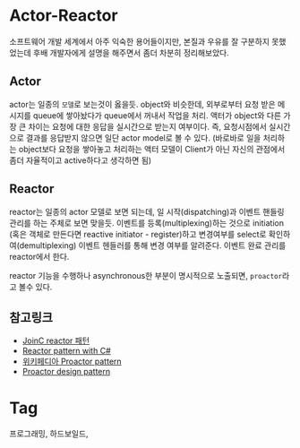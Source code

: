 Actor-Reactor
==============

소프트웨어 개발 세계에서 아주 익숙한 용어들이지만, 본질과 우유를 잘 구분하지 못했었는데 후배 개발자에게 설명을 해주면서 좀더 차분히 정리해보았다.

Actor
------

actor는 일종의 ``모델``로 보는것이 옳을듯. object와 비슷한데, 외부로부터 요청 받은 메시지를 queue에 쌓아놨다가 queue에서 꺼내서 작업을 처리. 액터가 object와 다른 가장 큰 차이는 요청에 대한 응답을 실시간으로 받는지 여부이다. 즉, 요청시점에서 실시간으로 결과를 응답받지 않으면 일단 actor model로 볼 수 있다. (바로바로 일을 처리하는 object보다 요청을 쌓아놓고 처리하는 액터 모델이 Client가 아닌 자신의 관점에서 좀더 자율적이고 active하다고 생각하면 됨)

Reactor
---------
reactor는 일종의 actor 모델로 보면 되는데, 일 시작(dispatching)과 이벤트 핸들링 관리를 하는 주체로 보면 맞을듯. 이벤트를 등록(multiplexing)하는 것으로 initiation (혹은 객체로 만든다면 reactive initiator - register)하고 변경여부를 select로 확인하여(demultiplexing) 이벤트 헨들러를 통해 변경 여부를 알려준다. 이벤트 완료 관리를 reactor에서 한다.

reactor 기능을 수행하나 asynchronous한 부분이 명시적으로 노출되면, ```proactor```라고 볼수 있다.

참고링크
-------

 * [JoinC reactor 패턴](http://www.joinc.co.kr/modules/moniwiki/wiki.php/Site/SoftWare_engineering/pattern/reactor)
 * [Reactor pattern with C#](http://www.robertsindall.co.uk/blog/the-reactor-pattern-using-c-sharp/)
 * [위키페디아 Proactor pattern](https://en.wikipedia.org/wiki/Proactor_pattern)
 * [Proactor design pattern](http://jeremyko.blogspot.kr/2012/05/proactor-design-pattern.html)


Tag
====
프로그래밍, 하드보일드,